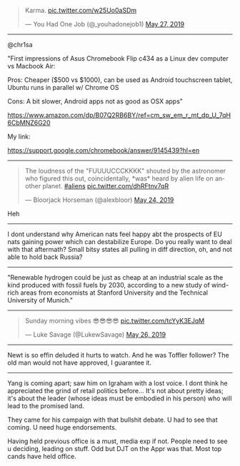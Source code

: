 
<blockquote class="twitter-tweet" data-lang="en"><p lang="et" dir="ltr">Karma. <a href="https://t.co/w25Uo0aSDm">pic.twitter.com/w25Uo0aSDm</a></p>&mdash; You Had One Job (@_youhadonejob1) <a href="https://twitter.com/_youhadonejob1/status/1132909102047354882?ref_src=twsrc%5Etfw">May 27, 2019</a></blockquote>
<script async src="https://platform.twitter.com/widgets.js" charset="utf-8"></script>

---

@chr1sa

"First impressions of Asus Chromebook Flip c434 as a Linux dev computer vs Macbook Air:

Pros: Cheaper ($500 vs $1000), can be used as Android touchscreen tablet, Ubuntu runs in parallel w/ Chrome OS

Cons: A bit slower, Android apps not as good as OSX apps"

https://www.amazon.com/dp/B07Q2RB6BY/ref=cm_sw_em_r_mt_dp_U_7qH6CbMNZ6G20

My link:

https://support.google.com/chromebook/answer/9145439?hl=en

---

<blockquote class="twitter-tweet" data-lang="en"><p lang="en" dir="ltr">The loudness of the &quot;FUUUUCCCKKKK&quot; shouted by the astronomer who figured this out, coincidentally, *was* heard by alien life on another planet. <a href="https://twitter.com/hashtag/aliens?src=hash&amp;ref_src=twsrc%5Etfw">#aliens</a> <a href="https://t.co/dhRFtnv7qR">pic.twitter.com/dhRFtnv7qR</a></p>&mdash; Bloorjack Horseman (@alexbloor) <a href="https://twitter.com/alexbloor/status/1132022231134023681?ref_src=twsrc%5Etfw">May 24, 2019</a></blockquote>
<script async src="https://platform.twitter.com/widgets.js" charset="utf-8"></script>

Heh

---

I dont understand why American nats feel happy abt the prospects of EU
nats gaining power which can destabilize Europe. Do you really want to
deal with that aftermath? Small bitsy states all pulling in diff
direction, oh, and not able to hold back Russia?

---

"Renewable hydrogen could be just as cheap at an industrial scale as
the kind produced with fossil fuels by 2030, according to a new study
of wind-rich areas from economists at Stanford University and the
Technical University of Munich."

---

<blockquote class="twitter-tweet" data-lang="en"><p lang="en" dir="ltr">Sunday morning vibes 😎😎😎😎 <a href="https://t.co/tcYyK3EJqM">pic.twitter.com/tcYyK3EJqM</a></p>&mdash; Luke Savage (@LukewSavage) <a href="https://twitter.com/LukewSavage/status/1132682155996405760?ref_src=twsrc%5Etfw">May 26, 2019</a></blockquote>
<script async src="https://platform.twitter.com/widgets.js" charset="utf-8"></script>

---

Newt is so effin deluded it hurts to watch. And he was Toffler
follower? The old man would not have approved, I guarantee it.

---

Yang is coming apart; saw him on Igraham with a lost voice. I dont
think he appreciated the grind of retail politics before... It's not
about pretty ideas; it's about the leader (whose ideas must be
embodied in his person) who will lead to the promised land.

They came for his campaign with that bullshit debate. U had to see
that coming. U need huge endorsements.

Having held previous office is a must, media exp if not. People need
to see u deciding, leading on stuff. Odd but DJT on the Appr was
that. Most top cands have held office.


